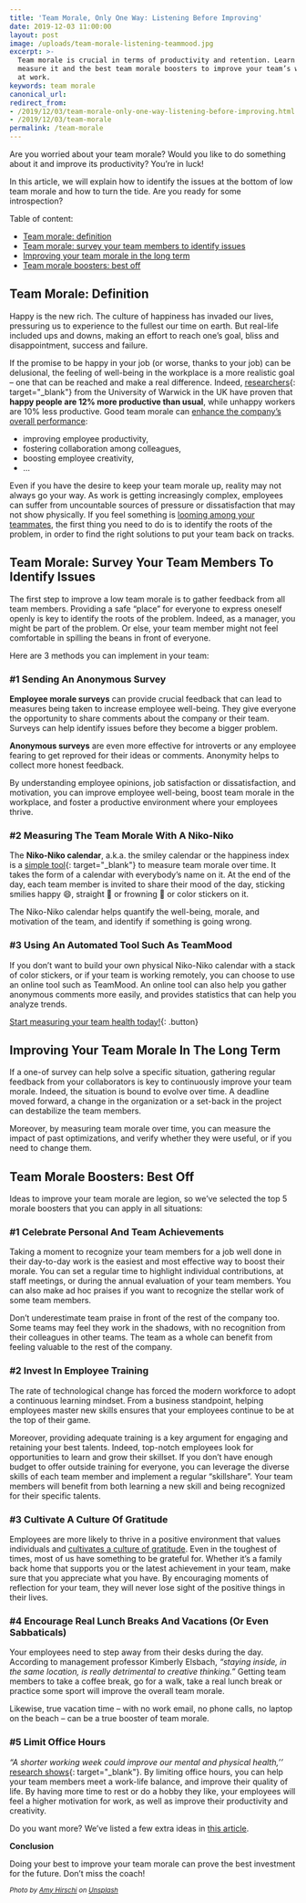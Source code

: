 ```yaml
---
title: 'Team Morale, Only One Way: Listening Before Improving'
date: 2019-12-03 11:00:00
layout: post
image: /uploads/team-morale-listening-teammood.jpg
excerpt: >-
  Team morale is crucial in terms of productivity and retention. Learn how to
  measure it and the best team morale boosters to improve your team’s wellbeing
  at work.
keywords: team morale
canonical_url:
redirect_from: 
- /2019/12/03/team-morale-only-one-way-listening-before-improving.html
- /2019/12/03/team-morale
permalink: /team-morale
---
```


Are you worried about your team morale? Would you like to do something about it and improve its productivity? You’re in luck\!

In this article, we will explain how to identify the issues at the bottom of low team morale and how to turn the tide. Are you ready for some introspection?

Table of content:

* [Team morale: definition](#team-morale-definition)
* [Team morale: survey your team members to identify issues](#team-morale-survey)
* [Improving your team morale in the long term](#improving-team-morale)
* [Team morale boosters: best off](#team-moral-boosters)

<a name="team-morale-definition"></a>

## Team Morale: Definition

Happy is the new rich. The culture of happiness has invaded our lives, pressuring us to experience to the fullest our time on earth. But real-life included ups and downs, making an effort to reach one’s goal, bliss and disappointment, success and failure.&nbsp;

If the promise to be happy in your job (or worse, thanks to your job) can be delusional, the feeling of well-being in the workplace is a more realistic goal – one that can be reached and make a real difference. Indeed, [researchers](http://www2.warwick.ac.uk/fac/soc/economics/staff/eproto/workingpapers/happinessproductivity.pdf){: target="_blank"} from the University of Warwick in the UK have proven that **happy people are 12% more productive than usual**, while unhappy workers are 10% less productive. Good team morale can [enhance the company’s overall performance](https://blog.teammood.com/en/2017/03/07/wellbeing-at-work-the-benefits-of-happiness-in-the-workplace.html)\:

* improving employee productivity,
* fostering collaboration among colleagues,
* boosting employee creativity,
* …&nbsp;

Even if you have the desire to keep your team morale up, reality may not always go your way. As work is getting increasingly complex, employees can suffer from uncountable sources of pressure or dissatisfaction that may not show physically. If you feel something is [looming among your teammates](https://blog.teammood.com/en/2017/04/11/8-warnings-that-a-crisis-is-looming-among-your-teammates.html), the first thing you need to do is to identify the roots of the problem, in order to find the right solutions to put your team back on tracks.

<a name="team-morale-survey"></a>

## Team Morale: Survey Your Team Members To Identify Issues&nbsp;

The first step to improve a low team morale is to gather feedback from all team members. Providing a safe “place” for everyone to express oneself openly is key to identify the roots of the problem. Indeed, as a manager, you might be part of the problem. Or else, your team member might not feel comfortable in spilling the beans in front of everyone.&nbsp;

Here are 3 methods you can implement in your team:

### \#1 Sending An Anonymous Survey

**Employee morale surveys** can provide crucial feedback that can lead to measures being taken to increase employee well-being. They give everyone the opportunity to share comments about the company or their team. Surveys can help identify issues before they become a bigger problem.&nbsp;

**Anonymous surveys** are even more effective for introverts or any employee fearing to get reproved for their ideas or comments. Anonymity helps to collect more honest feedback.

By understanding employee opinions, job satisfaction or dissatisfaction, and motivation, you can improve employee well-being, boost team morale in the workplace, and foster a productive environment where your employees thrive.

### \#2 Measuring The Team Morale With A Niko-Niko

The **Niko-Niko calendar**, a.k.a. the smiley calendar or the happiness index is a [simple tool](https://blog.teammood.com/2018/07/24/evaluating-your-teams-health-with-the-niko-niko-calendar.html){: target="_blank"} to measure team morale over time. It takes the form of a calendar with everybody’s name on it. At the end of the day, each team member is invited to share their mood of the day, sticking smilies happy 😄, straight 😬 or frowning 🙁 or color stickers on it.&nbsp;

The Niko-Niko calendar helps quantify the well-being, morale, and motivation of the team, and identify if something is going wrong.

### \#3 Using An Automated Tool Such As TeamMood

If you don’t want to build your own physical Niko-Niko calendar with a stack of color stickers, or if your team is working remotely, you can choose to use an online tool such as TeamMood. An online tool can also help you gather anonymous comments more easily, and provides statistics that can help you analyze trends.

[Start measuring your team health today\!](https://www.teammood.com/en/){: .button}

<a name="improving-team-morale"></a>

## Improving Your Team Morale In The Long Term

If a one-of survey can help solve a specific situation, gathering regular feedback from your collaborators is key to continuously improve your team morale. Indeed, the situation is bound to evolve over time. A deadline moved forward, a change in the organization or a set-back in the project can destabilize the team members.&nbsp;

Moreover, by measuring team morale over time, you can measure the impact of past optimizations, and verify whether they were useful, or if you need to change them.&nbsp;

<a name="team-moral-boosters"></a>

## Team Morale Boosters: Best Off&nbsp;

Ideas to improve your team morale are legion, so we’ve selected the top 5 morale boosters that you can apply in all situations:

### \#1 Celebrate Personal And Team Achievements

Taking a moment to recognize your team members for a job well done in their day-to-day work is the easiest and most effective way to boost their morale. You can set a regular time to highlight individual contributions, at staff meetings, or during the annual evaluation of your team members. You can also make ad hoc praises if you want to recognize the stellar work of some team members.

Don’t underestimate team praise in front of the rest of the company too. Some teams may feel they work in the shadows, with no recognition from their colleagues in other teams. The team as a whole can benefit from feeling valuable to the rest of the company.

### \#2 Invest In Employee Training

The rate of technological change has forced the modern workforce to adopt a continuous learning mindset. From a business standpoint, helping employees master new skills ensures that your employees continue to be at the top of their game.&nbsp;

Moreover, providing adequate training is a key argument for engaging and retaining your best talents. Indeed, top-notch employees look for opportunities to learn and grow their skillset. If you don’t have enough budget to offer outside training for everyone, you can leverage the diverse skills of each team member and implement a regular “skillshare”. Your team members will benefit from both learning a new skill and being recognized for their specific talents.

### \#3 Cultivate A Culture Of Gratitude

Employees are more likely to thrive in a positive environment that values individuals and [cultivates a culture of gratitude](https://blog.teammood.com/2018/07/04/how-to-cultivate-a-workplace-culture-of-gratitude.html). Even in the toughest of times, most of us have something to be grateful for. Whether it’s a family back home that supports you or the latest achievement in your team, make sure that you appreciate what you have. By encouraging moments of reflection for your team, they will never lose sight of the positive things in their lives.

### \#4 Encourage Real Lunch Breaks And Vacations (Or Even Sabbaticals)

Your employees need to step away from their desks during the day. According to management professor Kimberly Elsbach, *“staying inside, in the same location, is really detrimental to creative thinking.”* Getting team members to take a coffee break, go for a walk, take a real lunch break or practice some sport will improve the overall team morale.&nbsp;

Likewise, true vacation time – with no work email, no phone calls, no laptop on the beach – can be a true booster of team morale.&nbsp;

### \#5 Limit Office Hours

*“A shorter working week could improve our mental and physical health,’’* [research shows](https://www.economist.com/free-exchange/2013/09/24/get-a-life){: target="_blank"}. By limiting office hours, you can help your team members meet a work-life balance, and improve their quality of life. By having more time to rest or do a hobby they like, your employees will feel a higher motivation for work, as well as improve their productivity and creativity.

Do you want more? We’ve listed a few extra ideas in [this article](https://blog.teammood.com/2018/09/26/10-easy-ways-to-improve-the-mood-in-the-workplace.html).&nbsp;

**Conclusion**

Doing your best to improve your team morale can prove the best investment for the future. Don’t miss the coach\!

<small><em>Photo by&nbsp;<a target="_blank" href="https://unsplash.com/@amyhirschi?utm_source=unsplash&amp;utm_medium=referral&amp;utm_content=creditCopyText">Amy Hirschi</a>&nbsp;on&nbsp;<a target="_blank" href="https://unsplash.com/?utm_source=unsplash&amp;utm_medium=referral&amp;utm_content=creditCopyText">Unsplash</a></em></small>